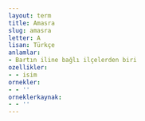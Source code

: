 ```yaml
---
layout: term
title: Amasra
slug: amasra
letter: A
lisan: Türkçe
anlamlar:
- Bartın iline bağlı ilçelerden biri
ozellikler:
- - isim
ornekler:
- - ''
orneklerkaynak:
- - ''
---
```

